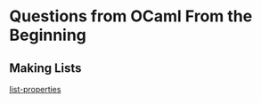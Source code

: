 # Questions from OCaml From the Beginning

## Making Lists
[list-properties][1]<br>

<!-- Links --->
[1]:https://johnwhitington.net/ocamlfromtheverybeginning/split07.html

